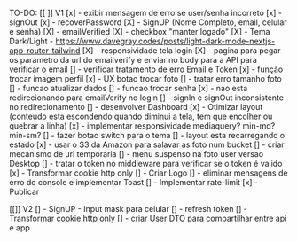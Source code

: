 TO-DO:
[[ ]] V1
[x] - exibir mensagem de erro se user/senha incorreto
[x] - signOut
[x] - recoverPassword
[X] - SignUP (Nome Completo, email, celular e senha) 
[X] - emailVerified
[X] - checkbox "manter logado"
[X] - Tema Dark/Light - https://www.davegray.codes/posts/light-dark-mode-nextjs-app-router-tailwind
[X] - responsividade tela login 
[X] - pagina para pegar os parametro da url do emailverify e enviar no body para a API para verificar o email
  [] - verificar tratamento de erro Email e Token
[x] - função trocar imagem perfil
  [x] - UX botao trocar foto
  [] - tratar erro tamanho foto
[] - funcao atualizar dados
[] - funcao trocar senha
[x] - nao esta redirecionando para emailVerify no login
[] - signIn e signOut inconsistente no redirecionamento
[] - desenvolver Dashboard
  [x] - Otimizar layout (conteudo esta escondendo quando diminui a tela, tem que encolher ou quebrar a linha)
  [x] - implementar responsividade mediaquery? min-md? min-sm?
  [] - fazer botao switch para o tema
  [] - layout esta recarregando o estado
[x] - usar o S3 da Amazon para salavar as foto num bucket
  [] - criar mecanismo de url temporaria
[] - menu suspenso na foto user versao Desktop
[] - tratar o token no middleware para verificar se o token é valido
[x] - Transformar cookie http only
[] - Criar Logo 
[] - eliminar mensagens de erro do console e implementar Toast
[] - Implementar rate-limit
[x] - Publicar

[[]] V2
[] - SignUP - Input mask para celular
[] - refresh token
[] - Transformar cookie http only
[] - criar User DTO para compartilhar entre api e app